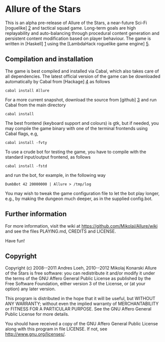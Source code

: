 Allure of the Stars
===================

This is an alpha pre-release of Allure of the Stars,
a near-future Sci-Fi [roguelike] [2] and tactical squad game.
Long-term goals are high replayability and auto-balancing
through procedural content generation and persistent content
modification based on player behaviour. The game is written in [Haskell] [1]
using the [LambdaHack roguelike game engine] [5].


Compilation and installation
----------------------------

The game is best compiled and installed via Cabal, which also takes care
of all dependencies. The latest official version of the game can be downloaded
automatically by Cabal from [Hackage] [4] as follows

    cabal install Allure

For a more current snapshot, download the source from [github] [3]
and run Cabal from the main directory

    cabal install

The best frontend (keyboard support and colours)
is gtk, but if needed, you may compile the game binary with one
of the terminal frontends using Cabal flags, e.g,

    cabal install -fvty

To use a crude bot for testing the game, you have to compile with
the standard input/output frontend, as follows

    cabal install -fstd

and run the bot, for example, in the following way

    DumbBot 42 20000000 | Allure > /tmp/log

You may wish to tweak the game configuration file to let the bot play longer,
e.g., by making the dungeon much deeper, as in the supplied config.bot.


Further information
-------------------

For more information, visit the wiki at https://github.com/Mikolaj/Allure/wiki
and see the files PLAYING.md, CREDITS and LICENSE.

Have fun!


Copyright
---------

Copyright (c) 2008--2011 Andres Loeh, 2010--2012 Mikolaj Konarski
Allure of the Stars is free software: you can redistribute it and/or modify
it under the terms of the GNU Affero General Public License as published by
the Free Software Foundation, either version 3 of the License, or
(at your option) any later version.

This program is distributed in the hope that it will be useful,
but WITHOUT ANY WARRANTY; without even the implied warranty of
MERCHANTABILITY or FITNESS FOR A PARTICULAR PURPOSE. See the
GNU Affero General Public License for more details.

You should have received a copy of the GNU Affero General Public License
along with this program in file LICENSE.
If not, see <http://www.gnu.org/licenses/>.




[1]: http://www.haskell.org/
[2]: http://roguebasin.roguelikedevelopment.org/index.php?title=Berlin_Interpretation
[3]: http://github.com/Mikolaj/Allure
[4]: http://hackage.haskell.org/package/Allure
[5]: http://github.com/kosmikus/LambdaHack

